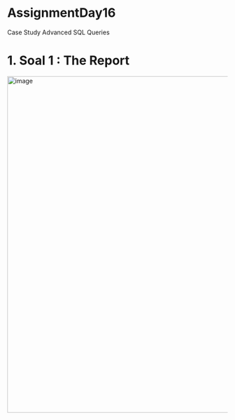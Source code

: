 # AssignmentDay16
Case Study Advanced SQL Queries

# 1. Soal 1 : The Report
<img width="1039" height="769" alt="image" src="https://github.com/user-attachments/assets/cbdf08c2-d5d2-457c-8b22-e655542c5a20" />

